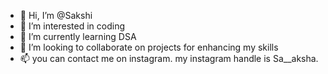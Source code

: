 - 👋 Hi, I’m @Sakshi
- 👀 I’m interested in coding
- 🌱 I’m currently learning DSA
- 💞️ I’m looking to collaborate on projects for enhancing my skills
- 📫 you can contact me on instagram. my instagram handle is Sa__aksha. 

<!---
Snapshi/Snapshi is a ✨ special ✨ repository because its `README.md` (this file) appears on your GitHub profile.
You can click the Preview link to take a look at your changes.
--->
